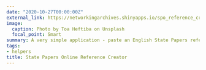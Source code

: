 ```yaml
---
date: "2020-10-27T00:00:00Z"
external_link: https://networkingarchives.shinyapps.io/spo_reference_creator/
image:
  caption: Photo by Toa Heftiba on Unsplash
  focal_point: Smart
summary: A very simple application - paste an English State Papers reference, and receive a correctly formatted reference. 
tags:
- helpers
title: State Papers Online Reference Creator
---
```

